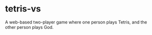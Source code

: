 # tetris-vs
A web-based two-player game where one person plays Tetris, and the other person plays God.
